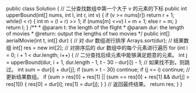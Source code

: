 public class Solution {
    // 二分查找数组中第一个大于 v 的元素的下标
    public int upperBound(int[] nums, int l, int r, int v) {
        if (v >= nums[r])
            return r + 1;
        while(l < r) {
            int m = (l + r) >> 1;
            if (nums[m] <=v)
                l = m + 1;
            else r = m;
        }
        return l;
    }
    /**
     * @param t: the length of the flight
     * @param dur: the length of movies 
     * @return: output the lengths of two movies
     */
    public int[] aerialMovie(int t, int[] dur) {
        // 对 dur 数组进行排序
        Arrays.sort(dur);
        // 结果数组
        int[] res = new int[2];
        // 对排序后的 dur 数组中的每个元素进行遍历
        for (int i = 0; i + 1 < dur.length; i++) {
            // 二分查找后续元素中能够满足题意的元素。
            int j = upperBound(dur, i + 1, dur.length - 1, t - 30 - dur[i]) - 1;
            // 如果找不到，则跳过。
            int sum = dur[i] + dur[j];
            if (sum > t - 30) continue;
            if (j <= i) continue;
            // 更新结果数组。
            if (sum > res[0] + res[1] || (sum == res[0] + res[1] && dur[j] > res[1])) {
                res[0] = dur[i];
                res[1] = dur[j];
            }
        }
        // 返回最终结果。
        return res;
    }
}